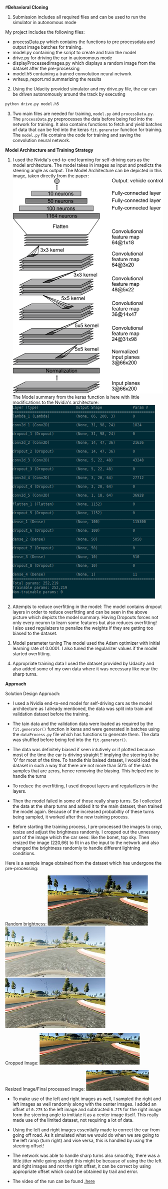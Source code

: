 #**Behavioral Cloning** 

[//]: # (Image References)

[image1]: ./images/architecture.png "Model Architecture"
[image2]: ./images/crop_image.jpg "Cropped Image"
[image3]: ./images/random_brightness1.jpg "Random Brightness 1"
[image4]: ./images/random_brightness2.jpg "Random Brightness 2"
[image5]: ./images/random_brightness3.jpg "Random Brightness 3"
[image6]: ./images/processed_image.jpg "Final Processed image"
[image7]: ./images/model_summary.png "Model Summary"

1. Submission includes all required files and can be used to run the simulator in autonomous mode

My project includes the following files:
* processData.py which contains the functions to pre processdata and output image batches for training.
* model.py containing the script to create and train the model
* drive.py for driving the car in autonomous mode
* displayProcessedImages.py which displays a random image from the dataset after the pre-processing 
* model.h5 containing a trained convolution neural network 
* writeup_report.md summarizing the results


2. Using the Udacity provided simulator and my drive.py file, the car can be driven autonomously around the track by executing 
```sh
python drive.py model.h5
```

3. Two main files are needed for training, `model.py` and `processData.py`. The `processData`.py preprocesses the data before being fed into the network for training. It also contains functions to fetch and yield batches of data that can be fed into the keras `fit.generator` function for training. The `model.py` file contains the code for training and saving the convolution neural network. 

**Model Architecture and Training Strategy**

1. I used the Nvidia's end-to-end learning for self-driving cars as the model architecture. The model takes in images as input and predicts the steering angle as output. 
The Model Architecture can be depicted in this image, taken directly from the paper:
![alt text][image1]
The Model summary from the keras function is here with little modifications to the Nvidia's architecture:
![alt text][image7]

2. Attempts to reduce overfitting in the model:
The model contains dropout layers in order to reduce overfitting and can be seen in the above picture which depicts the model summary. Having Dropouts forces not only every neuron to learn some features but also reduces overfitting!  
I also used regulaizers to penalize the weights if they are getting too biased to the dataset.

3. Model parameter tuning
The model used the Adam optimizer with initial learning rate of 0.0001. I also tuned the regularizer values if the model started overfitting. 

4. Appropriate training data
I used the dataset provided by Udacity and also added some of my own data where it was necessary like near the sharp turns.

**Approach**

Solution Design Approach:

* I used a Nvidia end-to-end model for self-driving cars as the model architecture as I already mentioned, the data was split into train and validation dataset before the training. 

* The tain data and the validation data were loaded as required by the `fit.generator()` function in keras and were generated in batches using the `dataProcess.py` file which has functions to generate them. The data was shuffled before being fed into the `fit.generator()`. 

* The data was definitely biased if seen intutively or if plotted because most of the time the car is driving straight !! implying the steering to be '0' for most of the time. To handle this baised dataset, I would load the dataset in such a way that there are not more than 50% of the data samples that are zeros, hence removing the biasing. This helped me to handle the turns 

* To reduce the overfitting, I used dropout layers and regularlizers in the layers.

* Then the model failed in some of those really sharp turns. So I collected the data at the sharp turns and added it to the main dataset, then trained the model again. Because of the increased probabiltiy of these turns being sampled, it worked after the new training process.

* Before starting the training process, I pre-processed the images to crop, resize and adjust the brightness randomly. I cropped out the unnessary part of the image which the car sees: like the bonet, top sky. Then resized the image (220,66) to fit in as the input to the network and also changed the brightness randomly to handle different lightning conditions.

Here is a sample image obtained from the dataset which has undergone the pre-processing:

Random brightness:
![alt text][image3]
![alt text][image4]
![alt text][image5]

Cropped Image:
![alt text][image2]

Resized Image/Final processed image:
![alt text][image6]

* To make use of the left and right images as well, I sampled the right and left images as well randomly along with the center images. I added an offset of `0.275` to the left image and subtracted `0.275` for the right image form the steering angle to imitiate it as a center image itself. This really made use of the limited dataset, not requiring a lot of data.

* Using the left and right images essentially made to correct the car from going off road. As it simulated what we would do when we are going to the left ramp (turn right) and vise versa, this is handled by using the steering offset! 

* The network was able to handle sharp turns also smoothly, there was a little jitter while going straight this might be because of using the the left and right images and not the right offset, it can be correct by using appropriate offset which could be obtained by trail and error.

* The video of the run can be found [.here](https://youtu.be/BKlFEks0HgM)
